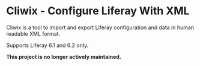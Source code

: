 Cliwix - Configure Liferay With XML
===================================

Cliwix is a tool to import and export Liferay configuration and data in human readable XML format.
 
Supports Liferay 6.1 and 6.2 only. 

**This project is no longer actively maintained.**
